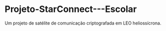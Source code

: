 # Projeto-StarConnect---Escolar
Um projeto de satélite de comunicação criptografada em LEO heliossícrona.
